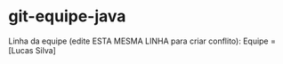 # git-equipe-java
Linha da equipe (edite ESTA MESMA LINHA para criar conflito): Equipe = [Lucas Silva]
